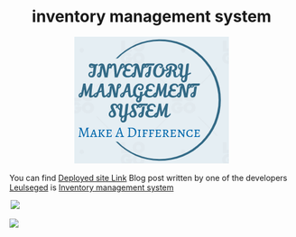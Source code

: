 
  <h1 align=center>inventory management system</h1>
  <div style="text-align:center"><img src="/asset/image/logo.png" alt="Inventory Management System Logo"></div>
  
  You can find <a href='http://web-01.leulnow.tech'>Deployed site Link</a>
  Blog post written by one of the developers <a href='https://www.linkedin.com/in/leulseged-ayalew-352a461a0'>Leulseged</a> is <a href='https://medium.com/@leulbekele191/inventory-management-system-9e956b74ebbd'>Inventory management system</a>
  <div style='text-align:center;width:20px;'><img src='https://pbs.twimg.com/profile_images/1600556502707748866/FTNFBxs3_400x400.jpg'></div>
  
  ![](https://pbs.twimg.com/profile_images/1600556502707748866/FTNFBxs3_400x400.jpg=250x250)
  
  
